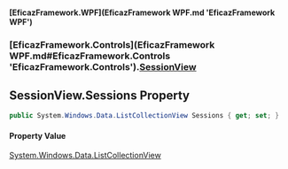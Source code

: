 #### [EficazFramework.WPF](EficazFramework WPF.md 'EficazFramework WPF')
### [EficazFramework.Controls](EficazFramework WPF.md#EficazFramework.Controls 'EficazFramework.Controls').[SessionView](EficazFramework.Controls/SessionView.md 'EficazFramework.Controls.SessionView')

## SessionView.Sessions Property

```csharp
public System.Windows.Data.ListCollectionView Sessions { get; set; }
```

#### Property Value
[System.Windows.Data.ListCollectionView](https://docs.microsoft.com/en-us/dotnet/api/System.Windows.Data.ListCollectionView 'System.Windows.Data.ListCollectionView')